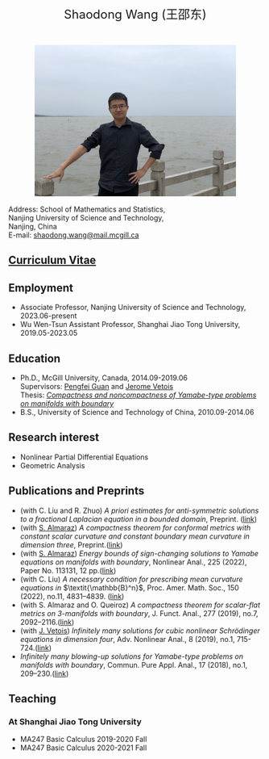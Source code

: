   <br>
  
<p align="center"> 
<font size="5">Shaodong Wang (王邵东)</font><br />
</p>
 
  <br>
  
<p align="center"> 
<img width="400" height="300" src="IMG_2397.jpg"/>
</p>

Address: School of Mathematics and Statistics,  
Nanjing University of Science and Technology,  
Nanjing, China  
E-mail:	shaodong.wang@mail.mcgill.ca

## <a href="./CV.pdf">Curriculum Vitae</a>

## Employment

- Associate Professor, Nanjing University of Science and Technology, 2023.06-present
- Wu Wen-Tsun Assistant Professor, Shanghai Jiao Tong University, 2019.05-2023.05
  
## Education

- Ph.D., McGill University, Canada, 2014.09-2019.06 <br>
  Supervisors: <a href="https://math.mcgill.ca/guan/">Pengfei Guan</a> and <a href="https://www.math.mcgill.ca/vetois/">Jerome Vetois</a> <br>
  Thesis: <a href="./Thesis_Shaodong.pdf"><em>Compactness and noncompactness of Yamabe-type problems on manifolds with boundary</em></a>
- B.S., University of Science and Technology of China, 2010.09-2014.06

## Research interest

- Nonlinear Partial Differential Equations
- Geometric Analysis

## Publications and Preprints

- (with C. Liu and R. Zhuo) _A priori estimates for anti-symmetric solutions to a fractional Laplacian equation in a bounded domain_, Preprint. ([link](https://arxiv.org/pdf/2308.02245.pdf))
- (with <a href="https://www.professores.uff.br/almaraz/2017/09/22/pesquisaresearch/">S. Almaraz</a>) _A compactness theorem for conformal metrics with constant scalar curvature and constant boundary mean curvature in dimension three_, Preprint.([link](https://arxiv.org/pdf/2306.07088.pdf))
- (with <a href="https://www.professores.uff.br/almaraz/2017/09/22/pesquisaresearch/">S. Almaraz</a>) _Energy bounds of sign-changing solutions to Yamabe equations on manifolds with boundary_, Nonlinear Anal., 225 (2022), Paper No. 113131, 12 pp.([link](https://arxiv.org/pdf/2205.06588.pdf))
- (with C. Liu) _A necessary condition for prescribing mean curvature equations in_ $\textit{\mathbb{B}^n}$, Proc. Amer. Math. Soc., 150 (2022), no.11, 4831–4839. ([link](https://www.ams.org/journals/proc/2022-150-11/S0002-9939-2022-16023-7/S0002-9939-2022-16023-7.pdf))
- (with S. Almaraz and O. Queiroz) _A compactness theorem for scalar-flat metrics on 3-manifolds with boundary_, J. Funct. Anal., 277 (2019), no.7, 2092–2116.([link](https://www.sciencedirect.com/science/article/pii/S0022123619300035?via%3Dihub))
- (with <a href="https://www.math.mcgill.ca/vetois/">J. Vetois</a>) _Infinitely many solutions for cubic nonlinear Schrödinger equations in dimension four_, Adv. Nonlinear Anal., 8 (2019), no.1, 715-724.([link](https://www.degruyter.com/document/doi/10.1515/anona-2017-0085/html))
- _Infinitely many blowing-up solutions for Yamabe-type problems on manifolds with boundary_, Commun. Pure Appl. Anal., 17 (2018), no.1, 209–230.([link](https://www.aimsciences.org/article/doi/10.3934/cpaa.2018013))

## Teaching
### At Shanghai Jiao Tong University
- MA247 Basic Calculus 2019-2020 Fall
- MA247 Basic Calculus 2020-2021 Fall

 <br>
